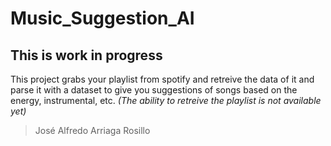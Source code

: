 # Music_Suggestion_AI

## This is work in progress

This project grabs your playlist from spotify and retreive the data of it and parse it with a dataset to give you suggestions of songs based on the energy, instrumental, etc.
*(The ability to retreive the playlist is not available yet)*



> José Alfredo Arriaga Rosillo
